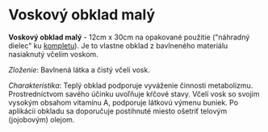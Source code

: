Voskový obklad malý
===================

**Voskový obklad malý** - 12cm x 30cm na opakované použitie ("náhradný dielec"
ku [kompletu](../sviecky/voskove-obklady)). Je to vlastne obklad z
bavlneného materiálu nasiaknutý včelím voskom.

*Zloženie*: Bavlnená látka a čistý včelí vosk.

*Charakteristika*: Teplý obklad podporuje vyváženie činnosti metabolizmu.
Prostredníctvom savého účinku uvoľňuje kŕčové stavy. Včelí vosk so svojím
vysokým obsahom vitamínu A, podporuje látkovú výmenu buniek. Po aplikácii
obkladu sa doporučuje postihnuté miesto ošetriť telovým (jojobovým) olejom.
